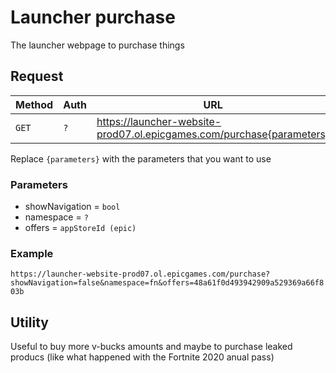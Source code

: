 # Launcher purchase
The launcher webpage to purchase things

## Request
| Method | Auth | URL |
| - | - | - |
| `GET` | `?` | https://launcher-website-prod07.ol.epicgames.com/purchase{parameters} |

Replace `{parameters}` with the parameters that you want to use

### Parameters
- showNavigation = `bool`
- namespace = `?`
- offers = `appStoreId (epic)`

### Example
`https://launcher-website-prod07.ol.epicgames.com/purchase?showNavigation=false&namespace=fn&offers=48a61f0d493942909a529369a66f803b`

## Utility
Useful to buy more v-bucks amounts and maybe to purchase leaked producs (like what happened with the Fortnite 2020 anual pass)
